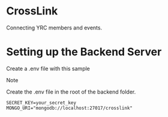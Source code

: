 # CrossLink
Connecting YRC members and events.

# Setting up the Backend Server
Create a .env file with this sample 
>[!NOTE]
> Create the .env file in the root of the backend folder.
```.env
SECRET_KEY=your_secret_key
MONGO_URI="mongodb://localhost:27017/crosslink"
```